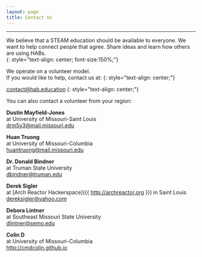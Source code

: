 ```yaml
---
layout: page
title: Contact Us
---
```



---
We believe that a STEAM education should be available to everyone. We want to help connect people that agree. Share ideas and learn how others are using HABs.  
{: style="text-align: center; font-size:150%;"}

 
We operate on a volunteer model.  
If you would like to help, contact us at:
{: style="text-align: center;"}

contact@hab.education 
{: style="text-align: center;"}





You can also contact a volunteer from your region:




**Dustin Mayfield-Jones**  
at University of Missouri-Saint Louis    
drm5y3@mail.missouri.edu

**Huan Truong**  
at University of Missouri-Columbia    
huantruong@mail.missouri.edu  
 
**Dr. Donald Bindner**  
at Truman State University  
dbindner@truman.edu

**Derek Sigler**  
at [Arch Reactor Hackerspace]({{ http://archreactor.org }}) in Saint Louis  
dereksigler@yahoo.com

**Debora Lintner**  
at Southeast Missouri State University      
dlintner@semo.edu


**Colin D**  
at University of Missouri-Columbia    
http://cmdcolin.github.io


